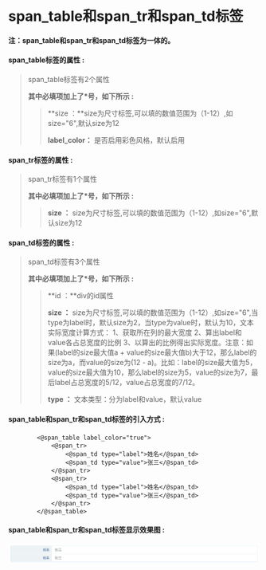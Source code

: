 # span\_table和span\_tr和span\_td**标签**

#### 注：span\_table和span\_tr和span\_td标签为一体的。

#### span\_table**标签的属性 :**

> span\_table标签有2个属性
>
> **其中必填项加上了\*号，如下所示 :**
>
> > **size ：**size为尺寸标签,可以填的数值范围为（1-12）,如size="6",默认size为12
> >
> > **label\_color：** 是否启用彩色风格，默认启用

#### span\_tr**标签的属性 :**

> span\_tr标签有1个属性
>
> **其中必填项加上了\*号，如下所示 :**
>
> > **size ：** size为尺寸标签,可以填的数值范围为（1-12）,如size="6",默认size为12

#### span\_td**标签的属性 :**

> span\_td标签有3个属性
>
> **其中必填项加上了\*号，如下所示 :**
>
> > **id ：**div的id属性
> >
> > **size ：** size为尺寸标签,可以填的数值范围为（1-12）,如size="6",当type为label时，默认size为2，当type为value时，默认为10，文本实际宽度计算方式： 1、获取所在列的最大宽度 2、算出label和value各占总宽度的比例 3、以算出的比例得出实际宽度。注意：如果\(label的size最大值a + value的size最大值b\)大于12，那么label的size为a，而value的size为\(12 - a\)。比如：label的size最大值为5，value的size最大值为10，那么label的size为5，value的size为7，最后label占总宽度的5/12，value占总宽度的7/12。
> >
> > **type ：** 文本类型：分为label和value，默认value

#### span\_table和span\_tr和span\_td标签的引入方式 :

```
        <@span_table label_color="true">
            <@span_tr>
                <@span_td type="label">姓名</@span_td>
                <@span_td type="value">张三</@span_td>
            </@span_tr>
            <@span_tr>
                <@span_td type="label">姓名</@span_td>
                <@span_td type="value">张三</@span_td>
            </@span_tr>
        </@span_table>
```

#### span\_table和span\_tr和span\_td标签显示效果图 :

![](/assets/span_table.png)

